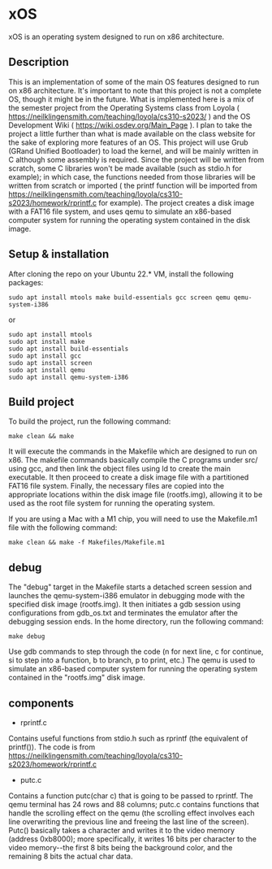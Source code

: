 # xOS
xOS is an operating system designed to run on x86 architecture.


## Description

This is an implementation of some of the main OS features designed to run on x86 architecture. It's important to note that this project is not a complete OS, though it might be in the future. What is implemented here is a mix of the semester project from the Operating Systems class from Loyola ( https://neilklingensmith.com/teaching/loyola/cs310-s2023/ ) and the OS Development Wiki ( https://wiki.osdev.org/Main_Page ). I plan to take the project a little further than what is made available on the class website for the sake of exploring more features of an OS. 
This project will use Grub (GRand Unified Bootloader) to load the kernel, and will be mainly written in C although some assembly is required. Since the project will be written from scratch, some C libraries won't be made available (such as stdio.h for example); in which case, the functions needed from those libraries will be written from scratch or imported ( the printf function will be imported from https://neilklingensmith.com/teaching/loyola/cs310-s2023/homework/rprintf.c for example). The project creates a disk image with a FAT16 file system, and uses qemu to simulate an x86-based computer system for running the operating system contained in the disk image.

## Setup & installation

After cloning the repo on your Ubuntu 22.* VM, install the following packages:

```
sudo apt install mtools make build-essentials gcc screen qemu qemu-system-i386
```

or

```
sudo apt install mtools
sudo apt install make
sudo apt install build-essentials
sudo apt install gcc
sudo apt install screen
sudo apt install qemu
sudo apt install qemu-system-i386
```


## Build project

To build the project, run the following command:

```
make clean && make
```

It will execute the commands in the Makefile which are designed to run on x86. 
The makefile commands basically compile the C programs under src/ using gcc, and then link the object files using ld to create the main executable. It then proceed to create a disk image file with a partitioned FAT16 file system. Finally, the necessary files are copied into the appropriate locations within the disk image file (rootfs.img), allowing it to be used as the root file system for running the operating system.

If you are using a Mac with a M1 chip, you will need to use the Makefile.m1 file with the following command: 

```
make clean && make -f Makefiles/Makefile.m1
```

## debug

The "debug" target in the Makefile starts a detached screen session and launches the qemu-system-i386 emulator in debugging mode with the specified disk image (rootfs.img). It then initiates a gdb session using configurations from gdb_os.txt and terminates the emulator after the debugging session ends. 
In the home directory, run the following command:

``` 
make debug
```

Use gdb commands to step through the code (n for next line, c for continue, si to step into a function, b to branch, p to print, etc.) The qemu is used to simulate an x86-based computer system for running the operating system contained in the "rootfs.img" disk image.


## components

- rprintf.c

Contains useful functions from stdio.h such as rprintf (the equivalent of printf()). The code is from https://neilklingensmith.com/teaching/loyola/cs310-s2023/homework/rprintf.c

- putc.c

Contains a function putc(char c) that is going to be passed to rprintf. The qemu terminal has 24 rows and 88 columns; putc.c contains functions that handle the scrolling effect on the qemu (the scrolling effect involves each line overwriting the previous line and freeing the last line of the screen). Putc() basically takes a character and writes it to the video memory (address 0xb8000); more specifically, it writes 16 bits per character to the video memory--the first 8 bits being the background color, and the remaining 8 bits the actual char data.
